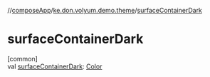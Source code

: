 //[composeApp](../../index.md)/[ke.don.volyum.demo.theme](index.md)/[surfaceContainerDark](surface-container-dark.md)

# surfaceContainerDark

[common]\
val [surfaceContainerDark](surface-container-dark.md): [Color](https://developer.android.com/reference/kotlin/androidx/compose/ui/graphics/Color.html)